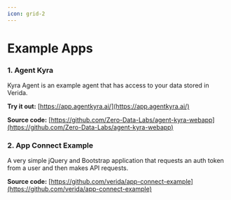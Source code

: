 ```yaml
---
icon: grid-2
---
```


# Example Apps

### 1. Agent Kyra

Kyra Agent is an example agent that has access to your data stored in Verida.

**Try it out:** [https://app.agentkyra.ai/](https://app.agentkyra.ai/)

**Source code:** [https://github.com/Zero-Data-Labs/agent-kyra-webapp](https://github.com/Zero-Data-Labs/agent-kyra-webapp)

### 2. App Connect Example

A very simple jQuery and Bootstrap application that requests an auth token from a user and then makes API requests.

**Source code:** [https://github.com/verida/app-connect-example](https://github.com/verida/app-connect-example)



